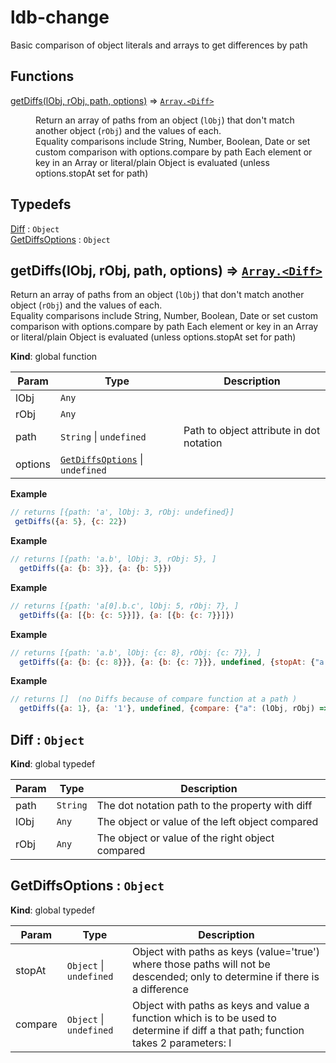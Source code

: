 # ldb-change
Basic comparison of object literals and arrays to get differences by path

## Functions

<dl>
<dt><a href="#getDiffs">getDiffs(lObj, rObj, path, options)</a> ⇒ <code><a href="#Diff">Array.&lt;Diff&gt;</a></code></dt>
<dd><p>Return an array of paths from an object (<code>lObj</code>) that don&#39;t match another object (<code>rObj</code>) and the values of each.<br>  Equality comparisons include String, Number, Boolean, Date or set custom comparison with options.compare by path
  Each element or key in an Array or literal/plain Object is evaluated (unless options.stopAt set for path)</p>
</dd>
</dl>

## Typedefs

<dl>
<dt><a href="#Diff">Diff</a> : <code>Object</code></dt>
<dd></dd>
<dt><a href="#GetDiffsOptions">GetDiffsOptions</a> : <code>Object</code></dt>
<dd></dd>
</dl>

<a name="getDiffs"></a>

## getDiffs(lObj, rObj, path, options) ⇒ [<code>Array.&lt;Diff&gt;</code>](#Diff)
Return an array of paths from an object (`lObj`) that don't match another object (`rObj`) and the values of each.  
  Equality comparisons include String, Number, Boolean, Date or set custom comparison with options.compare by path
  Each element or key in an Array or literal/plain Object is evaluated (unless options.stopAt set for path)

**Kind**: global function  

| Param | Type | Description |
| --- | --- | --- |
| lObj | <code>Any</code> |  |
| rObj | <code>Any</code> |  |
| path | <code>String</code> \| <code>undefined</code> | Path to object attribute in dot notation |
| options | [<code>GetDiffsOptions</code>](#GetDiffsOptions) \| <code>undefined</code> |  |

**Example**  
```js
// returns [{path: 'a', lObj: 3, rObj: undefined}]
 getDiffs({a: 5}, {c: 22})
```
**Example**  
```js
// returns [{path: 'a.b', lObj: 3, rObj: 5}, ]
  getDiffs({a: {b: 3}}, {a: {b: 5}})
```
**Example**  
```js
// returns [{path: 'a[0].b.c', lObj: 5, rObj: 7}, ]
  getDiffs({a: [{b: {c: 5}}]}, {a: [{b: {c: 7}}]})
```
**Example**  
```js
// returns [{path: 'a.b', lObj: {c: 8}, rObj: {c: 7}}, ]
  getDiffs({a: {b: {c: 8}}}, {a: {b: {c: 7}}}, undefined, {stopAt: {"a.b": true}})
```
**Example**  
```js
// returns []  (no Diffs because of compare function at a path )
  getDiffs({a: 1}, {a: '1'}, undefined, {compare: {"a": (lObj, rObj) => lObj + '' === rObj}})
```
<a name="Diff"></a>

## Diff : <code>Object</code>
**Kind**: global typedef  

| Param | Type | Description |
| --- | --- | --- |
| path | <code>String</code> | The dot notation path to the property with diff |
| lObj | <code>Any</code> | The object or value of the left object compared |
| rObj | <code>Any</code> | The object or value of the right object compared |

<a name="GetDiffsOptions"></a>

## GetDiffsOptions : <code>Object</code>
**Kind**: global typedef  

| Param | Type | Description |
| --- | --- | --- |
| stopAt | <code>Object</code> \| <code>undefined</code> | Object with paths as keys (value='true') where those paths will not be descended; only to determine if there is a difference |
| compare | <code>Object</code> \| <code>undefined</code> | Object with paths as keys and value a function which is to be used to determine if diff a that path; function takes 2 parameters: l
